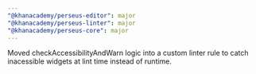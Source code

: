 ```yaml
---
"@khanacademy/perseus-editor": major
"@khanacademy/perseus-linter": major
"@khanacademy/perseus-core": major
---
```


Moved checkAccessibilityAndWarn logic into a custom linter rule to catch inacessible widgets at lint time instead of runtime.
